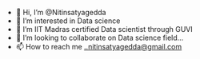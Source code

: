 - 👋 Hi, I’m @Nitinsatyagedda
- 👀 I’m interested in Data science
- 🌱 I’m IIT Madras certified Data scientist through GUVI
- 💞️ I’m looking to collaborate on Data science field...
- 📫 How to reach me ..nitinsatyagedda@gmail.com
  

<!---
Nitinsatyagedda/Nitinsatyagedda is a ✨ special ✨ repository because its `README.md` (this file) appears on your GitHub profile.
You can click the Preview link to take a look at your changes.
--->
